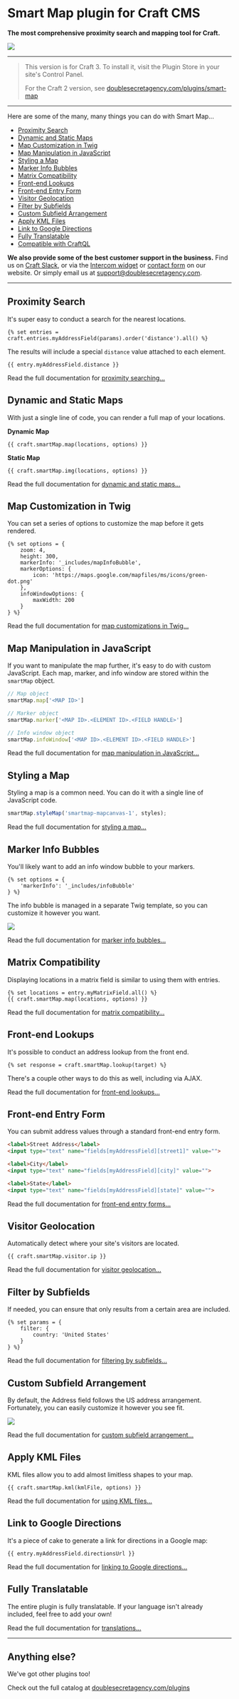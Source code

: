 Smart Map plugin for Craft CMS
======================================

**The most comprehensive proximity search and mapping tool for Craft.**

![](src/resources/img/example-header.png)

***

>This version is for Craft 3. To install it, visit the Plugin Store in your site's Control Panel.
>
>For the Craft 2 version, see [doublesecretagency.com/plugins/smart-map](https://www.doublesecretagency.com/plugins/smart-map)

***

Here are some of the many, many things you can do with Smart Map...

 - [Proximity Search](#proximity-search)
 - [Dynamic and Static Maps](#dynamic-and-static-maps)
 - [Map Customization in Twig](#map-customization-in-twig)
 - [Map Manipulation in JavaScript](#map-manipulation-in-javascript)
 - [Styling a Map](#styling-a-map)
 - [Marker Info Bubbles](#marker-info-bubbles)
 - [Matrix Compatibility](#matrix-compatibility)
 - [Front-end Lookups](#front-end-lookups)
 - [Front-end Entry Form](#front-end-entry-form)
 - [Visitor Geolocation](#visitor-geolocation)
 - [Filter by Subfields](#filter-by-subfields)
 - [Custom Subfield Arrangement](#custom-subfield-arrangement)
 - [Apply KML Files](#apply-kml-files)
 - [Link to Google Directions](#link-to-google-directions)
 - [Fully Translatable](#fully-translatable)
 - [Compatible with CraftQL](#compatible-with-craftql)

**We also provide some of the best customer support in the business.** Find us on [Craft Slack](https://craftcms.com/community#slack), or via the [Intercom widget](https://www.doublesecretagency.com/plugins/) or [contact form](https://www.doublesecretagency.com/contact) on our website. Or simply email us at <support@doublesecretagency.com>.

***

## Proximity Search

It's super easy to conduct a search for the nearest locations.

```twig
{% set entries = craft.entries.myAddressField(params).order('distance').all() %}
```

The results will include a special `distance` value attached to each element.
```twig
{{ entry.myAddressField.distance }}
```

Read the full documentation for [proximity searching...](https://www.doublesecretagency.com/plugins/smart-map/docs/sorting-entries-by-closest-locations)


## Dynamic and Static Maps

With just a single line of code, you can render a full map of your locations.

**Dynamic Map**
```twig
{{ craft.smartMap.map(locations, options) }}
```

**Static Map**
```twig
{{ craft.smartMap.img(locations, options) }}
```

Read the full documentation for [dynamic and static maps...](https://www.doublesecretagency.com/plugins/smart-map/docs/render-a-map-in-twig)


## Map Customization in Twig

You can set a series of options to customize the map before it gets rendered.

```twig
{% set options = {
    zoom: 4,
    height: 300,
    markerInfo: '_includes/mapInfoBubble',
    markerOptions: {
        icon: 'https://maps.google.com/mapfiles/ms/icons/green-dot.png'
    },
    infoWindowOptions: {
        maxWidth: 200
    }
} %}
```

Read the full documentation for [map customizations in Twig...](https://www.doublesecretagency.com/plugins/smart-map/docs/customizing-the-map-in-twig)


## Map Manipulation in JavaScript

If you want to manipulate the map further, it's easy to do with custom JavaScript. Each map, marker, and info window are stored within the `smartMap` object.

```javascript
// Map object
smartMap.map['<MAP ID>']

// Marker object
smartMap.marker['<MAP ID>.<ELEMENT ID>.<FIELD HANDLE>']

// Info window object
smartMap.infoWindow['<MAP ID>.<ELEMENT ID>.<FIELD HANDLE>']
```

Read the full documentation for [map manipulation in JavaScript...](https://www.doublesecretagency.com/plugins/smart-map/docs/manipulating-the-map-in-javascript)


## Styling a Map

Styling a map is a common need. You can do it with a single line of JavaScript code.

```javascript
smartMap.styleMap('smartmap-mapcanvas-1', styles);
```

Read the full documentation for [styling a map...](https://www.doublesecretagency.com/plugins/smart-map/docs/styling-a-map)


## Marker Info Bubbles

You'll likely want to add an info window bubble to your markers.

```twig
{% set options = {
    'markerInfo': '_includes/infoBubble'
} %}
```

The info bubble is managed in a separate Twig template, so you can customize it however you want.

![](src/resources/img/example-info-window.png)

Read the full documentation for [marker info bubbles...](https://www.doublesecretagency.com/plugins/smart-map/docs/adding-marker-info-bubbles)


## Matrix Compatibility

Displaying locations in a matrix field is similar to using them with entries.

```twig
{% set locations = entry.myMatrixField.all() %}
{{ craft.smartMap.map(locations, options) }}
```

Read the full documentation for [matrix compatibility...](https://www.doublesecretagency.com/plugins/smart-map/docs/how-to-use-with-a-matrix-field)


## Front-end Lookups

It's possible to conduct an address lookup from the front end.

```twig
{% set response = craft.smartMap.lookup(target) %}
```

There's a couple other ways to do this as well, including via AJAX.

Read the full documentation for [front-end lookups...](https://www.doublesecretagency.com/plugins/smart-map/docs/front-end-address-lookup)


## Front-end Entry Form

You can submit address values through a standard front-end entry form.

```html
<label>Street Address</label>
<input type="text" name="fields[myAddressField][street1]" value="">

<label>City</label>
<input type="text" name="fields[myAddressField][city]" value="">

<label>State</label>
<input type="text" name="fields[myAddressField][state]" value="">
```

Read the full documentation for [front-end entry forms...](https://www.doublesecretagency.com/plugins/smart-map/docs/front-end-entry-form)


## Visitor Geolocation

Automatically detect where your site's visitors are located.

```twig
{{ craft.smartMap.visitor.ip }}
```

Read the full documentation for [visitor geolocation...](https://www.doublesecretagency.com/plugins/smart-map/docs/visitor-geolocation)


## Filter by Subfields

If needed, you can ensure that only results from a certain area are included.

```twig
{% set params = {
    filter: {
        country: 'United States'
    }
} %}
```

Read the full documentation for [filtering by subfields...](https://www.doublesecretagency.com/plugins/smart-map/docs/filtering-entries-by-subfield-value)


## Custom Subfield Arrangement

By default, the Address field follows the US address arrangement. Fortunately, you can easily customize it however you see fit.

![](src/resources/img/example-customize-subfields.gif)

Read the full documentation for [custom subfield arrangement...](https://www.doublesecretagency.com/plugins/smart-map/docs/internationalization-support)


## Apply KML Files

KML files allow you to add almost limitless shapes to your map.

```twig
{{ craft.smartMap.kml(kmlFile, options) }}
```

Read the full documentation for [using KML files...](https://www.doublesecretagency.com/plugins/smart-map/docs/kml-files)


## Link to Google Directions

It's a piece of cake to generate a link for directions in a Google map:

```twig
{{ entry.myAddressField.directionsUrl }}
```

Read the full documentation for [linking to Google directions...](https://www.doublesecretagency.com/plugins/smart-map/docs/linking-to-a-separate-google-map-page)


## Fully Translatable

The entire plugin is fully translatable. If your language isn't already included, feel free to add your own!

Read the full documentation for [translations...](https://www.doublesecretagency.com/plugins/smart-map/docs/internationalization-support)

***

## Anything else?

We've got other plugins too!

Check out the full catalog at [doublesecretagency.com/plugins](https://www.doublesecretagency.com/plugins)
